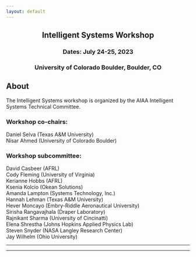 ```yaml
---
layout: default
---
```


<h2 align="center">Intelligent Systems Workshop</h2>
<h3 align="center">Dates: July 24-25, 2023</h3>
<h3 align="center">University of Colorado Boulder, Boulder, CO</h3>

## About
The Intelligent Systems workshop is organized by the AIAA Intelligent Systems Technical Committee.

### Workshop co-chairs:
Daniel Selva (Texas A&M University)  
Nisar Ahmed (University of Colorado Boulder)  

### Workshop subcommittee:
David Casbeer (AFRL)  
Cody Fleming (University of Virginia)  
Kerianne Hobbs (AFRL)  
Ksenia Kolcio (Okean Solutions)  
Amanda Lampton (Systems Technology, Inc.)  
Hannah Lehman (Texas A&M University)  
Hever Moncayo (Embry-Riddle Aeronautical University)  
Sirisha Rangavajhala (Draper Laboratory)  
Rajnikant Sharma (University of Cincinatti)  
Elena Shrestha (Johns Hopkins Applied Physics Lab)  
Steven Snyder (NASA Langley Research Center)  
Jay Wilhelm (Ohio University)  

* * *
* * *

<!-- --end-of-page-- -->
